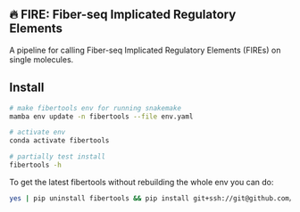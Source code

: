 ## 🔥 **FIRE**: **F**iber-seq **I**mplicated **R**egulatory **E**lements
A pipeline for calling Fiber-seq Implicated Regulatory Elements (FIREs) on single molecules.

## Install
```bash
# make fibertools env for running snakemake
mamba env update -n fibertools --file env.yaml

# activate env
conda activate fibertools

# partially test install
fibertools -h
```

To get the latest fibertools without rebuilding the whole env you can do:
```bash
yes | pip uninstall fibertools && pip install git+ssh://git@github.com/mrvollger/fibertools.git; fibertools -h
```
